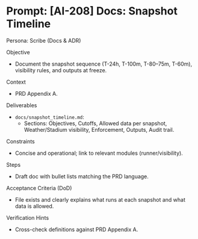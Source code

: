 # Prompt: [AI-208] Docs: Snapshot Timeline

Persona: Scribe (Docs & ADR)

Objective
- Document the snapshot sequence (T-24h, T-100m, T-80–75m, T-60m), visibility rules, and outputs at freeze.

Context
- PRD Appendix A.

Deliverables
- `docs/snapshot_timeline.md`:
  - Sections: Objectives, Cutoffs, Allowed data per snapshot, Weather/Stadium visibility, Enforcement, Outputs, Audit trail.

Constraints
- Concise and operational; link to relevant modules (runner/visibility).

Steps
- Draft doc with bullet lists matching the PRD language.

Acceptance Criteria (DoD)
- File exists and clearly explains what runs at each snapshot and what data is allowed.

Verification Hints
- Cross-check definitions against PRD Appendix A.

